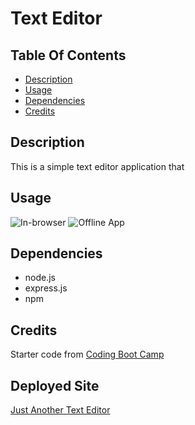 # Text Editor

## Table Of Contents
- [Description](#description)
- [Usage](#usage)
- [Dependencies](#dependencies)
- [Credits](#credits)

## Description
This is a simple text editor application that 

## Usage
![In-browser](J.A.T.E.gif)
![Offline App](downloadable-app.gif)  

## Dependencies
- node.js
- express.js
- npm

## Credits
Starter code from [Coding Boot Camp](https://github.com/coding-boot-camp/cautious-meme)

## Deployed Site
[Just Another Text Editor](https://zs-just-another-text-editor-6b87175c8637.herokuapp.com/)
